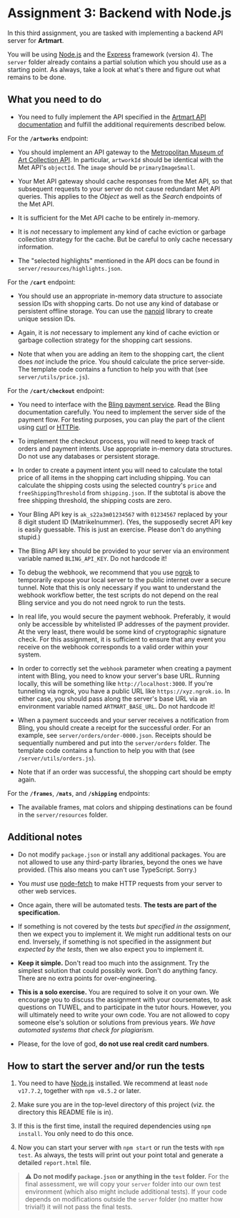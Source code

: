 # Assignment 3: Backend with Node.js

In this third assignment, you are tasked with implementing a backend API server for __Artmart__.

You will be using [Node.js](https://nodejs.org) and the [Express](https://expressjs.com) framework (version 4). The `server` folder already contains a partial solution which you should use as a starting point. As always, take a look at what's there and figure out what remains to be done.

## What you need to do

- You need to fully implement the API specified in the [Artmart API documentation][api_docs] and fulfill the additional requirements described below.

For the **``/artworks``** endpoint:

- You should implement an API gateway to the [Metropolitan Museum of Art Collection API][met_api]. In particular, `artworkId` should be identical with the Met API's `objectId`. The `image` should be `primaryImageSmall`.

- Your Met API gateway should cache responses from the Met API, so that subsequent requests to your server do not cause redundant Met API queries. This applies to the *Object* as well as the *Search* endpoints of the Met API.

- It is sufficient for the Met API cache to be entirely in-memory.

- It is *not* necessary to implement any kind of cache eviction or garbage collection strategy for the cache. But be careful to only cache necessary information.

- The "selected highlights" mentioned in the API docs can be found in `server/resources/highlights.json`.

For the **``/cart``** endpoint:

- You should use an appropriate in-memory data structure to associate session IDs with shopping carts. Do not use any kind of database or persistent offline storage. You can use the [nanoid] library to create unique session IDs.

- Again, it is *not* necessary to implement any kind of cache eviction or garbage collection strategy for the shopping cart sessions.

- Note that when you are adding an item to the shopping cart, the client does *not* include the price. You should calculate the price server-side. The template code contains a function to help you with that (see `server/utils/price.js`).

For the **``/cart/checkout``** endpoint:

- You need to interface with the [Bling payment service][bling]. Read the Bling documentation carefully. You need to implement the server side of the payment flow. For testing purposes, you can play the part of the client using [curl](https://curl.haxx.se) or [HTTPie](https://httpie.org).

- To implement the checkout process, you will need to keep track of orders and payment intents. Use appropriate in-memory data structures. Do not use any databases or persistent storage.

- In order to create a payment intent you will need to calculate the total price of all items in the shopping cart including shipping. You can calculate the shipping costs using the selected country's `price` and `freeShippingThreshold` from `shipping.json`. If the subtotal is above the free shipping threshold, the shipping costs are zero.

- Your Bling API key is `ak_s22a3m01234567` with `01234567` replaced by your 8 digit student ID (Matrikelnummer). (Yes, the supposedly secret API key is easily guessable. This is just an exercise. Please don't do anything stupid.)

- The Bling API key should be provided to your server via an environment variable named `BLING_API_KEY`. Do not hardcode it!

- To debug the webhook, we recommend that you use [ngrok](https://ngrok.com) to temporarily expose your local server to the public internet over a secure tunnel. Note that this is only necessary if you want to understand the webhook workflow better, the test scripts do not depend on the real Bling service and you do not need ngrok to run the tests.

- In real life, you would secure the payment webhook. Preferably, it would only be accessible by whitelisted IP addresses of the payment provider. At the very least, there would be some kind of cryptographic signature check. For this assignment, it is sufficient to ensure that any event you receive on the webhook corresponds to a valid order within your system.

- In order to correctly set the `webhook` parameter when creating a payment intent with Bling, you need to know your server's base URL. Running locally, this will be something like `http://localhost:3000`. If you're tunneling via ngrok, you have a public URL like `https://xyz.ngrok.io`. In either case, you should pass along the server's base URL via an environment variable named `ARTMART_BASE_URL`. Do not hardcode it!

- When a payment succeeds and your server receives a notification from Bling, you should create a receipt for the successful order. For an example, see `server/orders/order-0000.json`. Receipts should be sequentially numbered and put into the `server/orders` folder. The template code contains a function to help you with that (see `/server/utils/orders.js`).

- Note that if an order was successful, the shopping cart should be empty again.

For the **``/frames``**, **``/mats``**, and **``/shipping``** endpoints:

- The available frames, mat colors and shipping destinations can be found in the `server/resources` folder.

## Additional notes

- Do not modify `package.json` or install any additional packages. You are not allowed to use any third-party libraries, beyond the ones we have provided. (This also means you can't use TypeScript. Sorry.)

- You *must* use [node-fetch] to make HTTP requests from your server to other web services.

- Once again, there will be automated tests. **The tests are part of the specification.**

- If something is not covered by the tests *but specified in the assignment*, then we expect you to implement it. We might run additional tests on our end. Inversely, if something is not specified in the assignment *but expected by the tests*, then we also expect you to implement it.

- **Keep it simple.** Don't read too much into the assignment. Try the simplest solution that could possibly work. Don't do anything fancy. There are no extra points for over-engineering.

- **This is a solo exercise.** You are required to solve it on your own. We encourage you to discuss the assignment with your coursemates, to ask questions on TUWEL, and to participate in the tutor hours. However, you will ultimately need to write your own code. You are not allowed to copy someone else's solution or solutions from previous years. *We have automated systems that check for plagiarism.*

- Please, for the love of god, **do not use real credit card numbers**.

## How to start the server and/or run the tests

1. You need to have [Node.js](https://nodejs.org) installed. We recommend at least `node v17.7.2`, together with `npm v8.5.2` or later.

2. Make sure you are in the top-level directory of this project (viz. the directory this README file is in).

3. If this is the first time, install the required dependencies using `npm install`. You only need to do this once.

4. Now you can start your server with `npm start` or run the tests with `npm test`. As always, the tests will print out your point total and generate a detailed `report.html` file.

> :warning: **Do not modify `package.json` or anything in the `test` folder.** For the final assessment, we will copy your `server` folder into our own test environment (which also might include additional tests). If your code depends on modifications outside the `server` folder (no matter how trivial!) it will not pass the final tests.

[api_docs]: ./api.md
[met_api]: https://metmuseum.github.io
[bling]: https://web-engineering.big.tuwien.ac.at/s22/bling
[nanoid]: https://github.com/ai/nanoid
[node-fetch]: https://github.com/node-fetch/node-fetch
